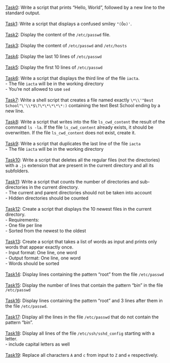 [Task0](./0-hello_world): Write a script that prints “Hello, World”, followed by a new line to the standard output.<br></br>
[Task1](./1-confused_smiley): Write a script that displays a confused smiley `"(Ôo)'`.<br><br>
[Task2](./2-hellofile): Display the content of the `/etc/passwd` file.<br><br>
[Task3](./3-twofiles): Display the content of `/etc/passwd` and `/etc/hosts`<br><br>
[Task4](./4-lastlines): Display the last 10 lines of `/etc/passwd`<br><br>
[Task5](./5-firstlines): Display the first 10 lines of `/etc/passwd`<br><br>
[Task6](./third_line): Write a script that displays the third line of the file `iacta`.<br>
	- The file `iacta` will be in the working directory<br>
	- You’re not allowed to use `sed`<br><br>
[Task7](./7-file):  Write a shell script that creates a file named exactly `\*\\'"Best School"\'\\*$\?\*\*\*\*\*:)` containing the text Best School ending by a new line.<br><br>
[Task8](./8-cwd_state): Write a script that writes into the file `ls_cwd_content` the result of the command `ls -la`. If the file `ls_cwd_content` already exists, it should be overwritten. If the file `ls_cwd_content` does not exist, create it.<br><br>
[Task9](./duplicate_last_line): Write a script that duplicates the last line of the file `iacta`<br>
	- The file `iacta` will be in the working directory<br><br>
[Task10](./10-no_more_js): Write a script that deletes all the regular files (not the directories) with a `.js` extension that are present in the current directory and all its subfolders.<br><br>
[Task11](./11-directories): Write a script that counts the number of directories and sub-directories in the current directory.<br>
	- The current and parent directories should not be taken into account<br>
	- Hidden directories should be counted<br><br>
[Task12](./12-newest_files): Create a script that displays the 10 newest files in the current directory.<br>
	- Requirements:<br>
	- One file per line<br>
	- Sorted from the newest to the oldest<br><br>
[Task13](./13-unique): Create a script that takes a list of words as input and prints only words that appear exactly once.<br>
	- Input format: One line, one word<br>
	- Output format: One line, one word<br>
	- Words should be sorted<br><br>
[Task14](./14-findthatword): Display lines containing the pattern “root” from the file `/etc/passwd`<br><br>
[Task15](./15-countthatword): Display the number of lines that contain the pattern “bin” in the file `/etc/passwd`<br><br>
[Task16](./16-whatsnext): Display lines containing the pattern “root” and 3 lines after them in the file `/etc/passwd`.<br><br>
[Task17](./17-hidethisword): Display all the lines in the file `/etc/passwd` that do not contain the pattern “bin”.<br><br>
[Task18](./letteronly): Display all lines of the file `/etc/ssh/sshd_config` starting with a letter.<br>
	- include capital letters as well<br><br>
[Task19](./19-AZ): Replace all characters `A` and `c` from input to `Z` and `e` respectively.<br><br>
